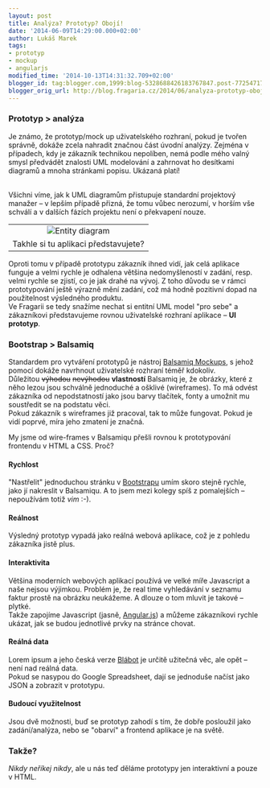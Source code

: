 ```yaml
---
layout: post
title: Analýza? Prototyp? Obojí!
date: '2014-06-09T14:29:00.000+02:00'
author: Lukáš Marek
tags:
- prototyp
- mockup
- angularjs
modified_time: '2014-10-13T14:31:32.709+02:00'
blogger_id: tag:blogger.com,1999:blog-5328688426183767847.post-7725471779792435697
blogger_orig_url: http://blog.fragaria.cz/2014/06/analyza-prototyp-oboji.html
---
```


### Prototyp \> analýza

Je známo, že prototyp/mock up uživatelského rozhraní, pokud je tvořen
správně, dokáže zcela nahradit značnou část úvodní analýzy. Zejména v
případech, kdy je zákazník technikou nepolíben, nemá podle mého valný
smysl předvádět znalosti UML modelování a zahrnovat ho desítkami
diagramů a mnoha stránkami popisu. Ukázaná platí\!  
  
<span id="more"></span>  
Všichni víme, jak k UML diagramům přistupuje standardní projektový
manažer – v lepším případě přizná, že tomu vůbec nerozumí, v horším vše
schválí a v dalších fázích projektu není o překvapení
nouze.  

|                                                                                             |
| :-----------------------------------------------------------------------------------------: |
| ![Entity diagram](http://upload.wikimedia.org/wikipedia/commons/7/72/ER_Diagram_MMORPG.png) |
|                            Takhle si tu aplikaci představujete?                             |

  
Oproti tomu v případě prototypu zákazník ihned vidí, jak celá aplikace
funguje a velmi rychle je odhalena většina nedomyšleností v zadání,
resp. velmi rychle se zjistí, co je jak drahé na vývoj. Z toho důvodu se
v rámci prototypování ještě výrazně mění zadání, což má hodně pozitivní
dopad na použitelnost výsledného produktu.  
Ve Fragarii se tedy snažíme nechat si entitní UML model "pro sebe" a
zákazníkovi představujeme rovnou uživatelské rozhraní aplikace – **UI
prototyp**.  
  

### Bootstrap \> Balsamiq

Standardem pro vytváření prototypů je nástroj [Balsamiq
Mockups](http://balsamiq.com/products/mockups/), s jehož pomocí dokáže
navrhnout uživatelské rozhraní téměř kdokoliv.  
Důležitou ~~výhodou~~ ~~nevýhodou~~ **vlastností** Balsamiq je, že
obrázky, které z něho lezou jsou schválně jednoduché a ošklivé
(wireframes). To má odvést zákazníka od nepodstatností jako jsou barvy
tlačítek, fonty a umožnit mu soustředit se na podstatu věci.  
Pokud zákazník s wireframes již pracoval, tak to může fungovat. Pokud je
vidí poprvé, míra jeho zmatení je značná.  
  
My jsme od wire-frames v Balsamiqu přešli rovnou k prototypování
frontendu v HTML a CSS. Proč?  
  

#### Rychlost

"Nastřelit" jednoduchou stránku v
[Bootstrapu](http://getbootstrap.com/components/) umím skoro stejně
rychle, jako jí nakreslit v Balsamiqu. A to jsem mezi kolegy spíš z
pomalejších – nepoužívám totiž *vim* :-).  
  

#### Reálnost

Výsledný prototyp vypadá jako reálná webová aplikace, což je z pohledu
zákazníka jistě plus.  
  

#### Interaktivita

Většina moderních webových aplikací používá ve velké míře Javascript a
naše nejsou výjimkou. Problém je, že real time vyhledávání v seznamu
faktur prostě na obrázku neukážeme. A dlouze o tom mluvit je takové –
plytké.  
Takže zapojíme Javascript (jasně, [Angular.js](https://angularjs.org/))
a můžeme zákazníkovi rychle ukázat, jak se budou jednotlivé prvky na
stránce chovat.  
  

#### Reálná data

Lorem ipsum a jeho česká verze [Blábot](http://cs.blabot.net/) je určitě
užitečná věc, ale opět – není nad reálná data.  
Pokud se nasypou do Google Spreadsheet, dají se jednoduše načíst jako
JSON a zobrazit v prototypu.  
  

#### Budoucí využitelnost

Jsou dvě možnosti, buď se prototyp zahodí s tím, že dobře posloužil jako
zadání/analýza, nebo se "obarví" a frontend aplikace je na světě.  
  

### Takže?

*Nikdy neříkej nikdy*, ale u nás teď děláme prototypy jen interaktivní a
pouze v HTML.
